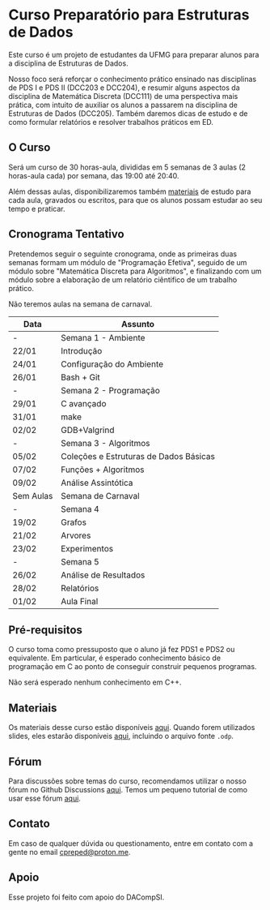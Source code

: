 # Curso Preparatório para Estruturas de Dados

Este curso é um projeto de estudantes da UFMG para preparar alunos para a disciplina de Estruturas de Dados.

Nosso foco será reforçar o conhecimento prático ensinado nas disciplinas de PDS I e PDS II (DCC203 e DCC204), e
resumir alguns aspectos da disciplina de Matemática Discreta (DCC111) de uma perspectiva mais prática, com intuito de auxiliar
os alunos a passarem na disciplina de Estruturas de Dados (DCC205). Também daremos dicas de estudo e de como formular
relatórios e resolver trabalhos práticos em ED.

## O Curso

Será um curso de 30 horas-aula, divididas em 5 semanas de 3 aulas (2 horas-aula cada) por semana, das 19:00 até 20:40.

Além dessas aulas, disponibilizaremos também [materiais](#materiais) de estudo para cada aula, gravados ou escritos, para
que os alunos possam estudar ao seu tempo e praticar.


## Cronograma Tentativo

Pretendemos seguir o seguinte cronograma, onde as primeiras duas semanas formam um módulo de "Programação Efetiva",
seguido de um módulo sobre "Matemática Discreta para Algoritmos", e finalizando com um módulo sobre a elaboração de um
relatório ciêntifico de um trabalho prático.

Não teremos aulas na semana de carnaval.


| Data | Assunto |
| ----- | ----- |
| - |  Semana 1 - Ambiente |
| 22/01 | Introdução | 
| 24/01 | Configuração do Ambiente | 
| 26/01 | Bash + Git | 
| - | Semana 2 - Programação |
| 29/01 | C avançado | 
| 31/01 | make |
| 02/02 | GDB+Valgrind |
| - |  Semana 3 - Algoritmos |
| 05/02 | Coleções e Estruturas de Dados Básicas |
| 07/02 | Funções + Algoritmos |
| 09/02 | Análise Assintótica |
| Sem Aulas | Semana de Carnaval |
| - | Semana 4 |
| 19/02 | Grafos | 
| 21/02 | Arvores |
| 23/02 | Experimentos |
| - |  Semana 5 |
| 26/02 | Análise de Resultados |
| 28/02 | Relatórios |
| 01/02 | Aula Final |



## Pré-requisitos


O curso toma como pressuposto que o aluno já fez PDS1 e PDS2 ou equivalente. Em particular, é esperado conhecimento básico
de programação em C ao ponto de conseguir construir pequenos programas.


Não será esperado nenhum conhecimento em C++.

## Materiais

Os materiais desse curso estão disponíveis [aqui](materiais/index.md). Quando forem utilizados slides, eles estarão disponíveis
[aqui](slides/index.md), incluindo o arquivo fonte `.odp`.

## Fórum

Para discussões sobre temas do curso, recomendamos utilizar o nosso fórum no Github Discussions 
[aqui](https://github.com/orgs/CPrepED/discussions). Temos um pequeno tutorial de como usar esse fórum 
[aqui](https://github.com/CPrepED/Discussao).

## Contato

Em caso de qualquer dúvida ou questionamento, entre em contato com a gente no email cpreped@proton.me.


## Apoio

Esse projeto foi feito com apoio do DACompSI.
